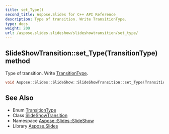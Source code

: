 ```yaml
---
title: set_Type()
second_title: Aspose.Slides for C++ API Reference
description: Type of transition. Write TransitionType.
type: docs
weight: 209
url: /aspose.slides.slideshow/slideshowtransition/set_type/
---
```

## SlideShowTransition::set_Type(TransitionType) method


Type of transition. Write [TransitionType](../../transitiontype/).

```cpp
void Aspose::Slides::SlideShow::SlideShowTransition::set_Type(TransitionType value) override
```

## See Also

* Enum [TransitionType](../../transitiontype/)
* Class [SlideShowTransition](../)
* Namespace [Aspose::Slides::SlideShow](../../)
* Library [Aspose.Slides](../../../)